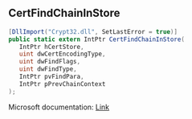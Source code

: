 ## CertFindChainInStore

```csharp
[DllImport("Crypt32.dll", SetLastError = true)]
public static extern IntPtr CertFindChainInStore(
   IntPtr hCertStore,
   uint dwCertEncodingType,
   uint dwFindFlags,
   uint dwFindType,
   IntPtr pvFindPara,
   IntPtr pPrevChainContext
);
```

Microsoft documentation: [Link](https://docs.microsoft.com/en-us/windows/win32/api/wincrypt/nf-wincrypt-certfindchaininstore)
